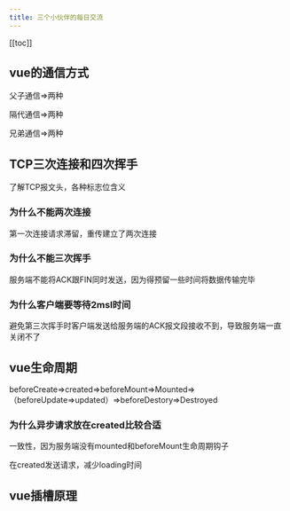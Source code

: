 ```yaml
---
title: 三个小伙伴的每日交流
---
```

[[toc]]

## vue的通信方式

父子通信=>两种

隔代通信=>两种

兄弟通信=>两种

## TCP三次连接和四次挥手

了解TCP报文头，各种标志位含义


### 为什么不能两次连接

第一次连接请求滞留，重传建立了两次连接

### 为什么不能三次挥手

服务端不能将ACK跟FIN同时发送，因为得预留一些时间将数据传输完毕

### 为什么客户端要等待2msl时间

避免第三次挥手时客户端发送给服务端的ACK报文段接收不到，导致服务端一直关闭不了

## vue生命周期

beforeCreate=>created=>beforeMount=>Mounted=>（beforeUpdate=>updated）=>beforeDestory=>Destroyed

### 为什么异步请求放在created比较合适

一致性，因为服务端没有mounted和beforeMount生命周期钩子

在created发送请求，减少loading时间

## vue插槽原理

